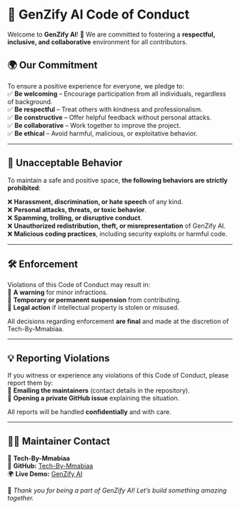 # 📜 GenZify AI Code of Conduct  

Welcome to **GenZify AI**! 🚀 We are committed to fostering a **respectful, inclusive, and collaborative** environment for all contributors.  

## 🌍 Our Commitment  

To ensure a positive experience for everyone, we pledge to:  
✅ **Be welcoming** – Encourage participation from all individuals, regardless of background.  
✅ **Be respectful** – Treat others with kindness and professionalism.  
✅ **Be constructive** – Offer helpful feedback without personal attacks.  
✅ **Be collaborative** – Work together to improve the project.  
✅ **Be ethical** – Avoid harmful, malicious, or exploitative behavior.  

---

## 🚫 Unacceptable Behavior  

To maintain a safe and positive space, **the following behaviors are strictly prohibited**:  

❌ **Harassment, discrimination, or hate speech** of any kind.  
❌ **Personal attacks, threats, or toxic behavior**.  
❌ **Spamming, trolling, or disruptive conduct**.  
❌ **Unauthorized redistribution, theft, or misrepresentation** of GenZify AI.  
❌ **Malicious coding practices**, including security exploits or harmful code.  

---

## 🛠 Enforcement  

Violations of this Code of Conduct may result in:  
🔹 **A warning** for minor infractions.  
🔹 **Temporary or permanent suspension** from contributing.  
🔹 **Legal action** if intellectual property is stolen or misused.  

All decisions regarding enforcement **are final** and made at the discretion of Tech-By-Mmabiaa.  

---

## 💡 Reporting Violations  

If you witness or experience any violations of this Code of Conduct, please report them by:  
📩 **Emailing the maintainers** (contact details in the repository).  
📂 **Opening a private GitHub issue** explaining the situation.  

All reports will be handled **confidentially** and with care.  

---

## 👨‍💻 Maintainer Contact  

👤 **Tech-By-Mmabiaa**  
📂 **GitHub:** [Tech-By-Mmabiaa](https://github.com/Tech-By-Mmabiaa)  
🌍 **Live Demo:** [GenZify AI](https://genzify-ai.vercel.app/)  

🚀 _Thank you for being a part of GenZify AI! Let’s build something amazing together._  
